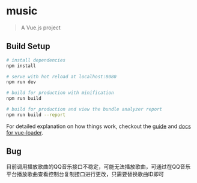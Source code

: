 # music

> A Vue.js project

## Build Setup

``` bash
# install dependencies
npm install

# serve with hot reload at localhost:8080
npm run dev

# build for production with minification
npm run build

# build for production and view the bundle analyzer report
npm run build --report
```

For detailed explanation on how things work, checkout the [guide](http://vuejs-templates.github.io/webpack/) and [docs for vue-loader](http://vuejs.github.io/vue-loader).

## Bug

目前调用播放歌曲的QQ音乐接口不稳定，可能无法播放歌曲，可通过在QQ音乐平台播放歌曲查看控制台复制接口进行更改，只需要替换歌曲ID即可
